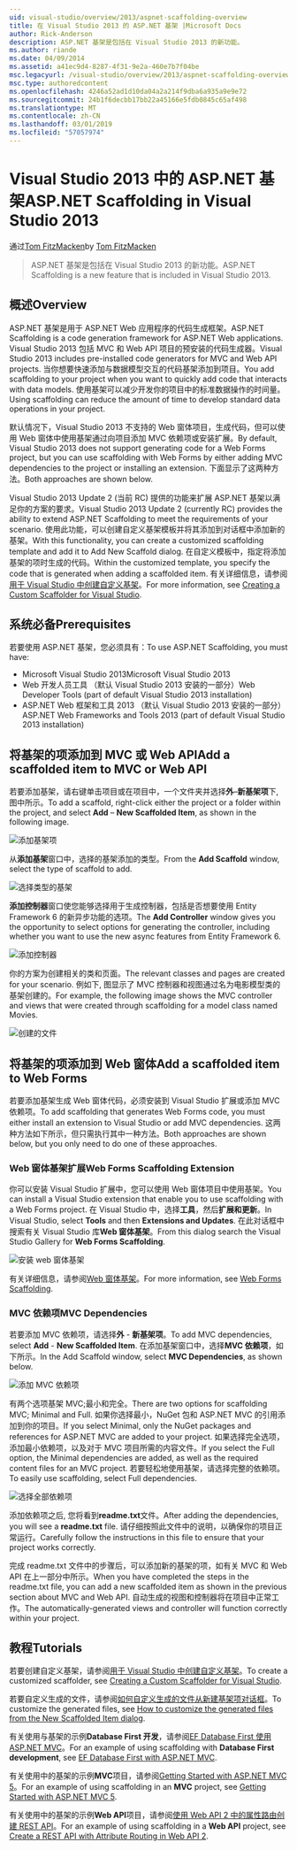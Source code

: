```yaml
---
uid: visual-studio/overview/2013/aspnet-scaffolding-overview
title: 在 Visual Studio 2013 的 ASP.NET 基架 |Microsoft Docs
author: Rick-Anderson
description: ASP.NET 基架是包括在 Visual Studio 2013 的新功能。
ms.author: riande
ms.date: 04/09/2014
ms.assetid: a41ec9d4-8287-4f31-9e2a-460e7b7f04be
msc.legacyurl: /visual-studio/overview/2013/aspnet-scaffolding-overview
msc.type: authoredcontent
ms.openlocfilehash: 4246a52ad1d10da04a2a214f9dba6a935a9e9e72
ms.sourcegitcommit: 24b1f6decbb17bb22a45166e5fdb0845c65af498
ms.translationtype: MT
ms.contentlocale: zh-CN
ms.lasthandoff: 03/01/2019
ms.locfileid: "57057974"
---
```

<a name="aspnet-scaffolding-in-visual-studio-2013"></a><span data-ttu-id="2b8a9-103">Visual Studio 2013 中的 ASP.NET 基架</span><span class="sxs-lookup"><span data-stu-id="2b8a9-103">ASP.NET Scaffolding in Visual Studio 2013</span></span>
====================
<span data-ttu-id="2b8a9-104">通过[Tom FitzMacken](https://github.com/tfitzmac)</span><span class="sxs-lookup"><span data-stu-id="2b8a9-104">by [Tom FitzMacken](https://github.com/tfitzmac)</span></span>

> <span data-ttu-id="2b8a9-105">ASP.NET 基架是包括在 Visual Studio 2013 的新功能。</span><span class="sxs-lookup"><span data-stu-id="2b8a9-105">ASP.NET Scaffolding is a new feature that is included in Visual Studio 2013.</span></span>


## <a name="overview"></a><span data-ttu-id="2b8a9-106">概述</span><span class="sxs-lookup"><span data-stu-id="2b8a9-106">Overview</span></span>

<span data-ttu-id="2b8a9-107">ASP.NET 基架是用于 ASP.NET Web 应用程序的代码生成框架。</span><span class="sxs-lookup"><span data-stu-id="2b8a9-107">ASP.NET Scaffolding is a code generation framework for ASP.NET Web applications.</span></span> <span data-ttu-id="2b8a9-108">Visual Studio 2013 包括 MVC 和 Web API 项目的预安装的代码生成器。</span><span class="sxs-lookup"><span data-stu-id="2b8a9-108">Visual Studio 2013 includes pre-installed code generators for MVC and Web API projects.</span></span> <span data-ttu-id="2b8a9-109">当你想要快速添加与数据模型交互的代码基架添加到项目。</span><span class="sxs-lookup"><span data-stu-id="2b8a9-109">You add scaffolding to your project when you want to quickly add code that interacts with data models.</span></span> <span data-ttu-id="2b8a9-110">使用基架可以减少开发你的项目中的标准数据操作的时间量。</span><span class="sxs-lookup"><span data-stu-id="2b8a9-110">Using scaffolding can reduce the amount of time to develop standard data operations in your project.</span></span>

<span data-ttu-id="2b8a9-111">默认情况下，Visual Studio 2013 不支持的 Web 窗体项目，生成代码，但可以使用 Web 窗体中使用基架通过向项目添加 MVC 依赖项或安装扩展。</span><span class="sxs-lookup"><span data-stu-id="2b8a9-111">By default, Visual Studio 2013 does not support generating code for a Web Forms project, but you can use scaffolding with Web Forms by either adding MVC dependencies to the project or installing an extension.</span></span> <span data-ttu-id="2b8a9-112">下面显示了这两种方法。</span><span class="sxs-lookup"><span data-stu-id="2b8a9-112">Both approaches are shown below.</span></span>

<span data-ttu-id="2b8a9-113">Visual Studio 2013 Update 2 (当前 RC) 提供的功能来扩展 ASP.NET 基架以满足你的方案的要求。</span><span class="sxs-lookup"><span data-stu-id="2b8a9-113">Visual Studio 2013 Update 2 (currently RC) provides the ability to extend ASP.NET Scaffolding to meet the requirements of your scenario.</span></span> <span data-ttu-id="2b8a9-114">使用此功能，可以创建自定义基架模板并将其添加到对话框中添加新的基架。</span><span class="sxs-lookup"><span data-stu-id="2b8a9-114">With this functionality, you can create a customized scaffolding template and add it to Add New Scaffold dialog.</span></span> <span data-ttu-id="2b8a9-115">在自定义模板中，指定将添加基架的项时生成的代码。</span><span class="sxs-lookup"><span data-stu-id="2b8a9-115">Within the customized template, you specify the code that is generated when adding a scaffolded item.</span></span> <span data-ttu-id="2b8a9-116">有关详细信息，请参阅[用于 Visual Studio 中创建自定义基架](https://go.microsoft.com/fwlink/p/?LinkId=395029)。</span><span class="sxs-lookup"><span data-stu-id="2b8a9-116">For more information, see [Creating a Custom Scaffolder for Visual Studio](https://go.microsoft.com/fwlink/p/?LinkId=395029).</span></span>

## <a name="prerequisites"></a><span data-ttu-id="2b8a9-117">系统必备</span><span class="sxs-lookup"><span data-stu-id="2b8a9-117">Prerequisites</span></span>

<span data-ttu-id="2b8a9-118">若要使用 ASP.NET 基架，您必须具有：</span><span class="sxs-lookup"><span data-stu-id="2b8a9-118">To use ASP.NET Scaffolding, you must have:</span></span>

- <span data-ttu-id="2b8a9-119">Microsoft Visual Studio 2013</span><span class="sxs-lookup"><span data-stu-id="2b8a9-119">Microsoft Visual Studio 2013</span></span>
- <span data-ttu-id="2b8a9-120">Web 开发人员工具 （默认 Visual Studio 2013 安装的一部分）</span><span class="sxs-lookup"><span data-stu-id="2b8a9-120">Web Developer Tools (part of default Visual Studio 2013 installation)</span></span>
- <span data-ttu-id="2b8a9-121">ASP.NET Web 框架和工具 2013 （默认 Visual Studio 2013 安装的一部分）</span><span class="sxs-lookup"><span data-stu-id="2b8a9-121">ASP.NET Web Frameworks and Tools 2013 (part of default Visual Studio 2013 installation)</span></span>

## <a name="add-a-scaffolded-item-to-mvc-or-web-api"></a><span data-ttu-id="2b8a9-122">将基架的项添加到 MVC 或 Web API</span><span class="sxs-lookup"><span data-stu-id="2b8a9-122">Add a scaffolded item to MVC or Web API</span></span>

<span data-ttu-id="2b8a9-123">若要添加基架，请右键单击项目或在项目中，一个文件夹并选择**外**–**新基架项**下, 图中所示。</span><span class="sxs-lookup"><span data-stu-id="2b8a9-123">To add a scaffold, right-click either the project or a folder within the project, and select **Add** – **New Scaffolded Item**, as shown in the following image.</span></span>

![添加基架项](aspnet-scaffolding-overview/_static/image1.png)

<span data-ttu-id="2b8a9-125">从**添加基架**窗口中，选择的基架添加的类型。</span><span class="sxs-lookup"><span data-stu-id="2b8a9-125">From the **Add Scaffold** window, select the type of scaffold to add.</span></span>

![选择类型的基架](aspnet-scaffolding-overview/_static/image2.png)

<span data-ttu-id="2b8a9-127">**添加控制器**窗口使您能够选择用于生成控制器，包括是否想要使用 Entity Framework 6 的新异步功能的选项。</span><span class="sxs-lookup"><span data-stu-id="2b8a9-127">The **Add Controller** window gives you the opportunity to select options for generating the controller, including whether you want to use the new async features from Entity Framework 6.</span></span>

![添加控制器](aspnet-scaffolding-overview/_static/image3.png)

<span data-ttu-id="2b8a9-129">你的方案为创建相关的类和页面。</span><span class="sxs-lookup"><span data-stu-id="2b8a9-129">The relevant classes and pages are created for your scenario.</span></span> <span data-ttu-id="2b8a9-130">例如下, 图显示了 MVC 控制器和视图通过名为电影模型类的基架创建的。</span><span class="sxs-lookup"><span data-stu-id="2b8a9-130">For example, the following image shows the MVC controller and views that were created through scaffolding for a model class named Movies.</span></span>

![创建的文件](aspnet-scaffolding-overview/_static/image4.png)

## <a name="add-a-scaffolded-item-to-web-forms"></a><span data-ttu-id="2b8a9-132">将基架的项添加到 Web 窗体</span><span class="sxs-lookup"><span data-stu-id="2b8a9-132">Add a scaffolded item to Web Forms</span></span>

<span data-ttu-id="2b8a9-133">若要添加基架生成 Web 窗体代码，必须安装到 Visual Studio 扩展或添加 MVC 依赖项。</span><span class="sxs-lookup"><span data-stu-id="2b8a9-133">To add scaffolding that generates Web Forms code, you must either install an extension to Visual Studio or add MVC dependencies.</span></span> <span data-ttu-id="2b8a9-134">这两种方法如下所示，但只需执行其中一种方法。</span><span class="sxs-lookup"><span data-stu-id="2b8a9-134">Both approaches are shown below, but you only need to do one of these approaches.</span></span>

### <a name="web-forms-scaffolding-extension"></a><span data-ttu-id="2b8a9-135">Web 窗体基架扩展</span><span class="sxs-lookup"><span data-stu-id="2b8a9-135">Web Forms Scaffolding Extension</span></span>

<span data-ttu-id="2b8a9-136">你可以安装 Visual Studio 扩展中，您可以使用 Web 窗体项目中使用基架。</span><span class="sxs-lookup"><span data-stu-id="2b8a9-136">You can install a Visual Studio extension that enable you to use scaffolding with a Web Forms project.</span></span> <span data-ttu-id="2b8a9-137">在 Visual Studio 中，选择**工具**，然后**扩展和更新**。</span><span class="sxs-lookup"><span data-stu-id="2b8a9-137">In Visual Studio, select **Tools** and then **Extensions and Updates**.</span></span> <span data-ttu-id="2b8a9-138">在此对话框中搜索有关 Visual Studio 库**Web 窗体基架**。</span><span class="sxs-lookup"><span data-stu-id="2b8a9-138">From this dialog search the Visual Studio Gallery for **Web Forms Scaffolding**.</span></span>

![安装 web 窗体基架](aspnet-scaffolding-overview/_static/image5.png)

<span data-ttu-id="2b8a9-140">有关详细信息，请参阅[Web 窗体基架](https://go.microsoft.com/fwlink/p/?LinkId=396478)。</span><span class="sxs-lookup"><span data-stu-id="2b8a9-140">For more information, see [Web Forms Scaffolding](https://go.microsoft.com/fwlink/p/?LinkId=396478).</span></span>

### <a name="mvc-dependencies"></a><span data-ttu-id="2b8a9-141">MVC 依赖项</span><span class="sxs-lookup"><span data-stu-id="2b8a9-141">MVC Dependencies</span></span>

<span data-ttu-id="2b8a9-142">若要添加 MVC 依赖项，请选择**外** - **新基架项**。</span><span class="sxs-lookup"><span data-stu-id="2b8a9-142">To add MVC dependencies, select **Add** - **New Scaffolded Item**.</span></span> <span data-ttu-id="2b8a9-143">在添加基架窗口中，选择**MVC 依赖项**，如下所示。</span><span class="sxs-lookup"><span data-stu-id="2b8a9-143">In the Add Scaffold window, select **MVC Dependencies**, as shown below.</span></span>

![添加 MVC 依赖项](aspnet-scaffolding-overview/_static/image6.png)

<span data-ttu-id="2b8a9-145">有两个选项基架 MVC;最小和完全。</span><span class="sxs-lookup"><span data-stu-id="2b8a9-145">There are two options for scaffolding MVC; Minimal and Full.</span></span> <span data-ttu-id="2b8a9-146">如果你选择最小，NuGet 包和 ASP.NET MVC 的引用添加到你的项目。</span><span class="sxs-lookup"><span data-stu-id="2b8a9-146">If you select Minimal, only the NuGet packages and references for ASP.NET MVC are added to your project.</span></span> <span data-ttu-id="2b8a9-147">如果选择完全选项，添加最小依赖项，以及对于 MVC 项目所需的内容文件。</span><span class="sxs-lookup"><span data-stu-id="2b8a9-147">If you select the Full option, the Minimal dependencies are added, as well as the required content files for an MVC project.</span></span> <span data-ttu-id="2b8a9-148">若要轻松地使用基架，请选择完整的依赖项。</span><span class="sxs-lookup"><span data-stu-id="2b8a9-148">To easily use scaffolding, select Full dependencies.</span></span>

![选择全部依赖项](aspnet-scaffolding-overview/_static/image7.png)

<span data-ttu-id="2b8a9-150">添加依赖项之后, 您将看到**readme.txt**文件。</span><span class="sxs-lookup"><span data-stu-id="2b8a9-150">After adding the dependencies, you will see a **readme.txt** file.</span></span> <span data-ttu-id="2b8a9-151">请仔细按照此文件中的说明，以确保你的项目正常运行。</span><span class="sxs-lookup"><span data-stu-id="2b8a9-151">Carefully follow the instructions in this file to ensure that your project works correctly.</span></span>

<span data-ttu-id="2b8a9-152">完成 readme.txt 文件中的步骤后，可以添加新的基架的项，如有关 MVC 和 Web API 在上一部分中所示。</span><span class="sxs-lookup"><span data-stu-id="2b8a9-152">When you have completed the steps in the readme.txt file, you can add a new scaffolded item as shown in the previous section about MVC and Web API.</span></span> <span data-ttu-id="2b8a9-153">自动生成的视图和控制器将在项目中正常工作。</span><span class="sxs-lookup"><span data-stu-id="2b8a9-153">The automatically-generated views and controller will function correctly within your project.</span></span>

## <a name="tutorials"></a><span data-ttu-id="2b8a9-154">教程</span><span class="sxs-lookup"><span data-stu-id="2b8a9-154">Tutorials</span></span>

<span data-ttu-id="2b8a9-155">若要创建自定义基架，请参阅[用于 Visual Studio 中创建自定义基架](https://go.microsoft.com/fwlink/p/?LinkId=395029)。</span><span class="sxs-lookup"><span data-stu-id="2b8a9-155">To create a customized scaffolder, see [Creating a Custom Scaffolder for Visual Studio](https://go.microsoft.com/fwlink/p/?LinkId=395029).</span></span>

<span data-ttu-id="2b8a9-156">若要自定义生成的文件，请参阅[如何自定义生成的文件从新建基架项对话框](https://blogs.msdn.com/b/webdev/archive/2013/12/26/how-to-customize-the-generated-files-from-the-new-scaffolded-item-dialog.aspx)。</span><span class="sxs-lookup"><span data-stu-id="2b8a9-156">To customize the generated files, see [How to customize the generated files from the New Scaffolded Item dialog](https://blogs.msdn.com/b/webdev/archive/2013/12/26/how-to-customize-the-generated-files-from-the-new-scaffolded-item-dialog.aspx).</span></span>

<span data-ttu-id="2b8a9-157">有关使用与基架的示例**Database First 开发**，请参阅[EF Database First 使用 ASP.NET MVC](../../../mvc/overview/getting-started/database-first-development/setting-up-database.md)。</span><span class="sxs-lookup"><span data-stu-id="2b8a9-157">For an example of using scaffolding with **Database First development**, see [EF Database First with ASP.NET MVC](../../../mvc/overview/getting-started/database-first-development/setting-up-database.md).</span></span>

<span data-ttu-id="2b8a9-158">有关使用中的基架的示例**MVC**项目，请参阅[Getting Started with ASP.NET MVC 5](../../../mvc/overview/getting-started/introduction/getting-started.md)。</span><span class="sxs-lookup"><span data-stu-id="2b8a9-158">For an example of using scaffolding in an **MVC** project, see [Getting Started with ASP.NET MVC 5](../../../mvc/overview/getting-started/introduction/getting-started.md).</span></span>

<span data-ttu-id="2b8a9-159">有关使用中的基架的示例**Web API**项目，请参阅[使用 Web API 2 中的属性路由创建 REST API](../../../web-api/overview/web-api-routing-and-actions/create-a-rest-api-with-attribute-routing.md)。</span><span class="sxs-lookup"><span data-stu-id="2b8a9-159">For an example of using scaffolding in a **Web API** project, see [Create a REST API with Attribute Routing in Web API 2](../../../web-api/overview/web-api-routing-and-actions/create-a-rest-api-with-attribute-routing.md).</span></span>
